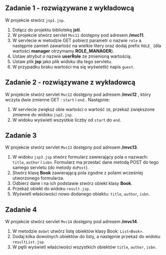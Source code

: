## Zadanie 1 - rozwiązywane z wykładowcą

W projekcie stwórz `jsp1.jsp`.
1. Dołącz do projektu bibliotekę **jstl**.
2. W projekcie stwórz servlet `Mvc11` dostępny pod adresem **/mvc11**.
3. W servlecie w metodzie GET pobierz parametr o nazwie `role` a następnie zamień zawartość na wielkie litery oraz dodaj prefix `ROLE_` 
 (dla wartości **manager** otrzymamy **ROLE_MANAGER**).
4. Ustaw atrybut o nazwie **userRole** ze zmienioną wartością.
4. Ustaw plik **jsp** jako plik widoku dla tego servletu.
5. W przypadku braku wartości ma się wyświetlić napis `guest`.




## Zadanie 2 - rozwiązywane z wykładowcą

W projekcie stwórz servlet `Mvc12` dostępny pod adresem **/mvc12** ,
 który wczyta dwie zmienne GET : ```start``` i ```end``` . Następnie: 
1. W servlecie zwiększ obie wartości o wartość `10`, przekaż zwiększone zmienne do widoku `jsp2.jsp`.
2. W widoku wyświetl wszystkie liczby od  ```start``` do ```end```. 


## Zadanie 3

W projekcie stwórz servlet `Mvc13` dostępny pod adresem **/mvc13**. 
1. W widoku `jsp3.jsp` stwórz formularz zawierający pola o nazwach: `title`, `author` i `isbn`.
 Formularz ma przesłać dane metodą POST do tego samego servletu (do metody `doPost`).
2. Stwórz klasę **Book** zawierającą pola zgodne z polami wcześniej utworzonego formularza.
3. Odbierz dane i na ich podstawie stwórz obiekt klasy **Book**.
4. Przekaż obiekt do widoku `result.jsp`. 
5. Wyświetl właściwości nowo dodanego obiektu: `title`, `author`, `isbn`.


## Zadanie 4

W projekcie stwórz servlet `Mvc14` dostępny pod adresem **/mvc14**. 
1. W metodzie `doGet` utwórz listę obiektów klasy Book: `List<Book>`.
2. Dodaj kilka dowolnych obiektów do listy, a następnie przekaż do widoku `resultList.jsp`. 
3. W pętli wyświetl właściwości wszystkich obiektów `title`, `author`, `isbn`.
